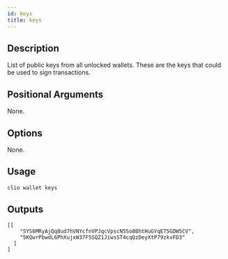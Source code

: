```yaml
---
id: keys
title: keys
---
```


## Description

List of public keys from all unlocked wallets. These are the keys that could be used to sign transactions.

## Positional Arguments

None.

## Options

None.

## Usage

```sh
clio wallet keys
```

## Outputs

```console
[[
    "SYS6MRyAjQq8ud7hVNYcfnVPJqcVpscN5So8BhtHuGYqET5GDW5CV",
    "5KQwrPbwdL6PhXujxW37FSSQZ1JiwsST4cqQzDeyXtP79zkvFD3"
  ]
]
```
